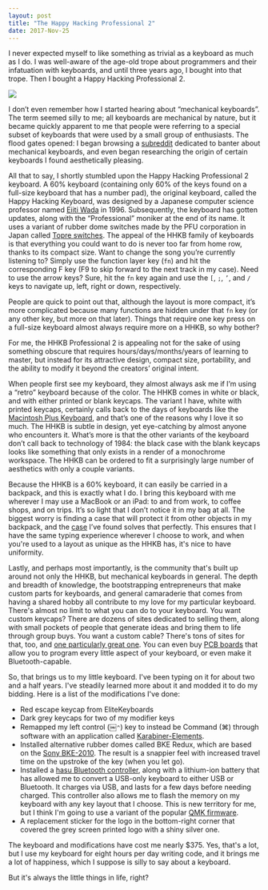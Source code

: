 ```yaml
---
layout: post
title: "The Happy Hacking Professional 2"
date: 2017-Nov-25
---
```


I never expected myself to like something as trivial as a keyboard as much as I do. I was well-aware of the age-old trope about programmers and their infatuation with keyboards, and until three years ago, I bought into that trope. Then I bought a Happy Hacking Professional 2.

![](/content/images/hhkb2/top.png)

I don’t even remember how I started hearing about “mechanical keyboards”. The term seemed silly to me; all keyboards are mechanical by nature, but it became quickly apparent to me that people were referring to a special subset of keyboards that were used by a small group of enthusiasts. The flood gates opened: I began browsing a [subreddit](https://reddit.com/r/mechanicalkeyboards) dedicated to banter about mechanical keyboards, and even began researching the origin of certain keyboards I found aesthetically pleasing.

All that to say, I shortly stumbled upon the Happy Hacking Professional 2 keyboard. A 60% keyboard (containing only 60% of the keys found on a full-size keyboard that has a number pad), the original keyboard, called the Happy Hacking Keyboard, was designed by a Japanese computer science professor named [Eiiti Wada](https://en.wikipedia.org/wiki/Eiiti_Wada) in 1996. Subsequently, the keyboard has gotten updates, along with the “Professional” moniker at the end of its name. It uses a variant of rubber dome switches made by the PFU corporation in Japan called [Topre switches](https://deskthority.net/wiki/Topre_switch). The appeal of the HHKB family of keyboards is that everything you could want to do is never too far from home row, thanks to its compact size. Want to change the song you’re currently listening to? Simply use the function layer key (`fn`) and hit the corresponding F key (F9 to skip forward to the next track in my case). Need to use the arrow keys? Sure, hit the `fn` key again and use the `[`, `;`, `’`, and `/` keys to navigate up, left, right or down, respectively. 

People are quick to point out that, although the layout is more compact, it’s more complicated because many functions are hidden under that `fn` key (or any other key, but more on that later). Things that require one key press on a full-size keyboard almost always require more on a HHKB, so why bother?

For me, the HHKB Professional 2 is appealing not for the sake of using something obscure that requires hours/days/months/years of learning to master, but instead for its attractive design, compact size, portability, and the ability to modify it beyond the creators’ original intent.

When people first see my keyboard, they almost always ask me if I’m using a “retro” keyboard because of the color. The HHKB comes in white or black, and with either printed or blank keycaps. The variant I have, white with printed keycaps, certainly calls back to the days of keyboards like the [Macintosh Plus Keyboard](https://en.m.wikipedia.org/wiki/Apple_Keyboard#/media/File%3AApple_Macintosh_Plus_Keyboard.jpg), and that’s one of the reasons why I love it so much. The HHKB is subtle in design, yet eye-catching by almost anyone who encounters it. What’s more is that the other variants of the keyboard don’t call back to technology of 1984: the black case with the blank keycaps looks like something that only exists in a render of a monochrome workspace. The HHKB can be ordered to fit a surprisingly large number of aesthetics with only a couple variants.

Because the HHKB is a 60% keyboard, it can easily be carried in a backpack, and this is exactly what I do. I bring this keyboard with me wherever I may use a MacBook or an iPad: to and from work, to coffee shops, and on trips. It’s so light that I don’t notice it in my bag at all. The biggest worry is finding a case that will protect it from other objects in my backpack, and the [case](https://www.amazon.com/10keyless-Mechanical-Keyboards-Steelseries-Quickfire/dp/B00MRK233I/ref=sr_1_fkmr0_4?ie=UTF8&qid=1511660102&sr=8-4-fkmr0&keywords=grifiti+keyboard+case) I’ve found solves that perfectly. This ensures that I have the same typing experience wherever I choose to work, and when you're used to a layout as unique as the HHKB has, it's nice to have uniformity.

Lastly, and perhaps most importantly, is the community that's built up around not only the HHKB, but mechanical keyboards in general. The depth and breadth of knowledge, the bootstrapping entrepreneurs that make custom parts for keyboards, and general camaraderie that comes from having a shared hobby all contribute to my love for my particular keyboard. There's almost no limit to what you can do to your keyboard. You want custom keycaps? There are dozens of sites dedicated to selling them, along with small pockets of people that generate ideas and bring them to life through group buys. You want a custom cable? There's tons of sites for that, too, and [one particularly great one](https://pexonpcs.co.uk). You can even buy [PCB boards](https://1upkeyboards.com/hhkb-bluetooth-controller.html) that allow you to program every little aspect of your keyboard, or even make it Bluetooth-capable.

So, that brings us to my little keyboard. I've been typing on it for about two and a half years. I've steadily learned more about it and modded it to do my bidding. Here is a list of the modifications I've done:

- Red escape keycap from EliteKeyboards
- Dark grey keycaps for two of my modifier keys
- Remapped my left control (￼`⌃`) key to instead be Command (⌘) through software with an application called [Karabiner-Elements](https://github.com/tekezo/Karabiner-Elements).
- Installed alternative rubber domes called BKE Redux, which are based on the [Sony BKE-2010](https://deskthority.net/wiki/Sony_BKE-2010). The result is a snappier feel with increased travel time on the upstroke of the key (when you let go).
- Installed a [hasu Bluetooth controller](https://1upkeyboards.com/hhkb-bluetooth-controller.html), along with a lithium-ion battery that has allowed me to convert a USB-only keyboard to either USB or Bluetooth. It charges via USB, and lasts for a few days before needing charged. This controller also allows me to flash the memory on my keyboard with any key layout that I choose. This is new territory for me, but I think I'm going to use a variant of the popular [QMK firmware](https://github.com/qmk/qmk_firmware).
- A replacement sticker for the logo in the bottom-right corner that covered the grey screen printed logo with a shiny silver one. 

The keyboard and modifications have cost me nearly $375. Yes, that's a lot, but I use my keyboard for eight hours per day writing code, and it brings me a lot of happiness, which I suppose is silly to say about a keyboard. 

But it's always the little things in life, right?




